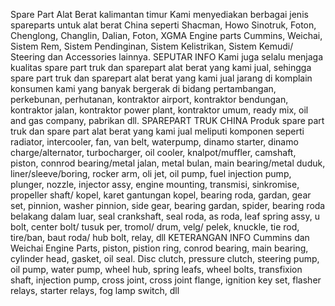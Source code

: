 Spare Part Alat Berat kalimantan timur Kami menyediakan berbagai jenis spareparts untuk alat berat China seperti Shacman, Howo Sinotruk, Foton, Chenglong, Changlin, Dalian, Foton, XGMA Engine parts Cummins, Weichai, Sistem Rem, Sistem Pendinginan, Sistem Kelistrikan, Sistem Kemudi/ Steering dan Accessories lainnya.
SEPUTAR INFO
Kami juga selalu menjaga kualitas spare part truk dan sparepart alat berat yang kami jual, sehingga spare part truk dan sparepart alat berat yang kami jual jarang di komplain konsumen kami yang banyak bergerak di bidang pertambangan, perkebunan, perhutanan, kontraktor airport, kontraktor bendungan, kontraktor jalan, kontraktor power plant, kontraktor umum, ready mix, oil and gas company, pabrikan dll.
SPAREPART TRUK CHINA
Produk spare part truk dan spare part alat berat yang kami jual meliputi komponen seperti radiator, intercooler, fan, van belt, waterpump, dinamo starter, dinamo charge/alternator, turbocharger, oil cooler, knalpot/muffler, camshaft, piston, connrod bearing/metal jalan, metal bulan, main bearing/metal duduk, liner/sleeve/boring, rocker arm, oli jet, oil pump, fuel injection pump, plunger, nozzle, injector assy, engine mounting, transmisi, sinkromise, propeller shaft/ kopel, karet gantungan kopel, bearing roda, gardan, gear set, pinnion, washer pinnion, side gear, bearing gardan, spider, bearing roda belakang dalam luar, seal crankshaft, seal roda, as roda, leaf spring assy, u bolt, center bolt/ tusuk per, tromol/ drum, velg/ pelek, knuckle, tie rod, tire/ban, baut roda/ hub bolt, relay, dll
KETERANGAN INFO
Cummins dan Weichai Engine Parts, piston, pistion ring, conrod bearing, main bearing, cylinder head, gasket, oil seal. Disc clutch, pressure clutch, steering pump, oil pump, water pump, wheel hub, spring leafs, wheel bolts, transfixion shaft, injection pump, cross joint, cross joint flange, ignition key set, flasher relays, starter relays, fog lamp switch, dll
